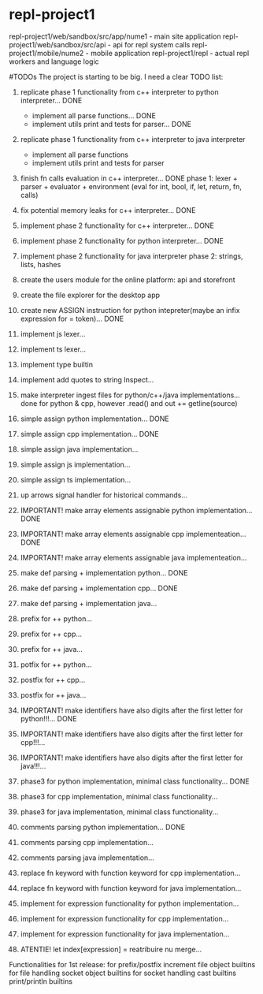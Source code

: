 # repl-project1

repl-project1/web/sandbox/src/app/nume1 - main site application
repl-project1/web/sandbox/src/api - api for repl system calls
repl-project1/mobile/nume2 - mobile application
repl-project1/repl - actual repl workers and language logic


#TODOs
The project is starting to be big. I need a clear TODO list:

1. replicate phase 1 functionality from c++ interpreter to python interpreter... DONE
   - implement all parse functions... DONE
   - implement utils print and tests for parser... DONE
2. replicate phase 1 functionality from c++ interpreter to java interpreter
   - implement all parse functions
   - implement utils print and tests for parser
3. finish fn calls evaluation in c++ interpreter... DONE
phase 1: lexer + parser + evaluator + environment (eval for int, bool, if, let, return, fn, calls)
4. fix potential memory leaks for c++ interpreter... DONE
5. implement phase 2 functionality for c++ interpreter... DONE
6. implement phase 2 functionality for python interpreter... DONE
7. implement phase 2 functionality for java interpreter
phase 2: strings, lists, hashes
8. create the users module for the online platform: api and storefront
9. create the file explorer for the desktop app

10. create new ASSIGN instruction for python intepreter(maybe an infix expression for = token)... DONE
11. implement js lexer...
12. implement ts lexer...
13. implement type builtin
14. implement add quotes to string Inspect...
15. make interpreter ingest files for python/c++/java implementations... done for python & cpp, however .read() and out += getline(source)
16. simple assign python implementation... DONE
17. simple assign cpp implementation... DONE
18. simple assign java implementation...
19. simple assign js implementation...
20. simple assign ts implementation...
21. up arrows signal handler for historical commands...
22. IMPORTANT! make array elements assignable python implementation... DONE
23. IMPORTANT! make array elements assignable cpp implementeation... DONE
24. IMPORTANT! make array elements assignable java implementeation...
25. make def parsing + implementation python... DONE
26. make def parsing + implementation cpp... DONE
27. make def parsing + implementation java...
28. prefix for ++ python...
29. prefix for ++ cpp...
30. prefix for ++ java...
31. potfix for ++ python...
32. postfix for ++ cpp...
33. postfix for ++ java...
34. IMPORTANT! make identifiers have also digits after the first letter for python!!!... DONE
34. IMPORTANT! make identifiers have also digits after the first letter for cpp!!!...
34. IMPORTANT! make identifiers have also digits after the first letter for java!!!...
35. phase3 for python implementation, minimal class functionality... DONE
36. phase3 for cpp implementation, minimal class functionality...
37. phase3 for java implementation, minimal class functionality...
38. comments parsing python implementation... DONE
39. comments parsing cpp implementation...
40. comments parsing java implementation...
41. replace fn keyword with function keyword for cpp implementation...
42. replace fn keyword with function keyword for java implementation...
43. implement for expression functionality for python implementation...
44. implement for expression functionality for cpp implementation...
45. implement for expression functionality for java implementation...
46. ATENTIE! let index[expression] = reatribuire nu merge...


Functionalities for 1st release:
for
prefix/postfix increment
file object
builtins for file handling
socket object
builtins for socket handling
cast builtins
print/println builtins
